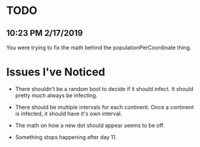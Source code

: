 # TODO

## 10:23 PM 2/17/2019

You were trying to fix the math behind the populationPerCoordinate thing.

# Issues I've Noticed

- There shouldn't be a random bool to decide if it should infect. It should pretty much always be infecting.

- There should be multiple intervals for each continent. Once a continent is infected, it should have it's own interval.

- The math on how a new dot should appear seems to be off.

- Something stops happening after day 11.
